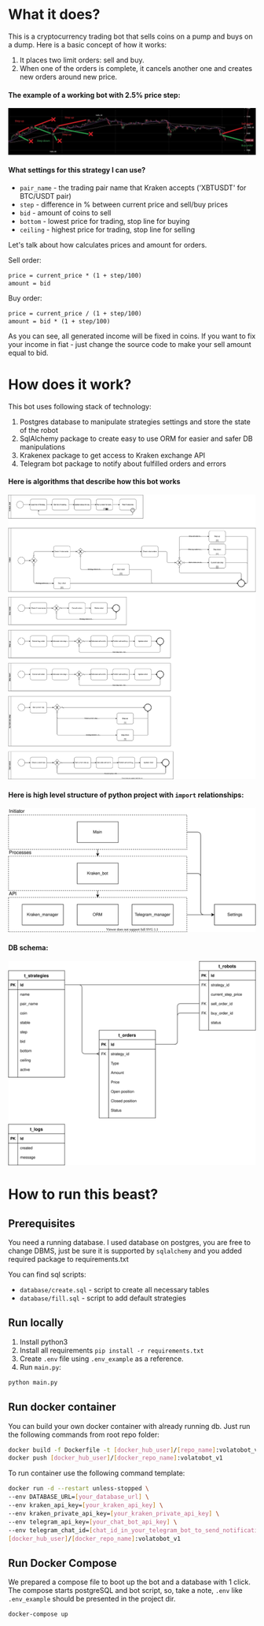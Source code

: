 # What it does?
This is a cryptocurrency trading bot that sells coins on a pump and buys on a dump.
Here is a basic concept of how it works:
1. It places two limit orders: sell and buy.
1. When one of the orders is complete, it cancels another one and creates new orders around new price.

#### The example of a working bot with 2.5% price step:
![The example of a working bot with 2.5% price step](docs/example_of_work.jpg)

#### What settings for this strategy I can use?
- `pair_name` - the trading pair name that Kraken accepts ('XBTUSDT' for BTC/USDT pair)
- `step` - difference in % between current price and sell/buy prices
- `bid` - amount of coins to sell
- `bottom` - lowest price for trading, stop line for buying
- `ceiling` - highest price for trading, stop line for selling

Let's talk about how calculates prices and amount for orders.

Sell order:
```
price = current_price * (1 + step/100)
amount = bid
```
Buy order:
```
price = current_price / (1 + step/100)
amount = bid * (1 + step/100)
```
As you can see, all generated income will be fixed in coins.
If you want to fix your income in fiat - just change the source code to make your sell amount equal to bid.

# How does it work?
This bot uses following stack of technology:
1. Postgres database to manipulate strategies settings and store the state of the robot
1. SqlAlchemy package to create easy to use ORM for easier and safer DB manipulations
1. Krakenex package to get access to Kraken exchange API
1. Telegram bot package to notify about fulfilled orders and errors

#### Here is algorithms that describe how this bot works
![Volatobot algorithms](docs/Volatobot.svg)

#### Here is high level structure of python project with `import` relationships:
![Application structure](docs/application_structure.svg)

#### DB schema:
![Database schema](docs/db_schema.svg)

# How to run this beast?

## Prerequisites
You need a running database. I used database on postgres, you are free to change DBMS, just be sure it is 
supported by `sqlalchemy` and you added required package to requirements.txt

You can find sql scripts:
- `database/create.sql` - script to create all necessary tables
- `database/fill.sql` - script to add default strategies

## Run locally
1. Install python3
1. Install all requirements ```pip install -r requirements.txt```
1. Create `.env` file using `.env_example` as a reference. 
1. Run `main.py`:
```bash
python main.py
```

## Run docker container
You can build your own docker container with already running db.
Just run the following commands from root repo folder:
```bash
docker build -f Dockerfile -t [docker_hub_user]/[repo_name]:volatobot_v1 .
docker push [docker_hub_user]/[docker_repo_name]:volatobot_v1
```

To run container use the following command template:

```bash
docker run -d --restart unless-stopped \
--env DATABASE_URL=[your_database_url] \
--env kraken_api_key=[your_kraken_api_key] \
--env kraken_private_api_key=[your_kraken_private_api_key] \
--env telegram_api_key=[your_chat_bot_api_key] \
--env telegram_chat_id=[chat_id_in_your_telegram_bot_to_send_notifications] \
[docker_hub_user]/[docker_repo_name]:volatobot_v1
```

## Run Docker Compose
We prepared a compose file to boot up the bot and a database with 1 click.
The compose starts postgreSQL and bot script, so, take a note, `.env` like `.env_example` should be presented in the project dir.

```bash
docker-compose up
```
